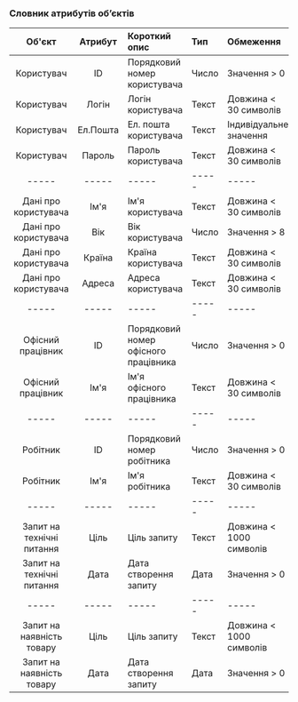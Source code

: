 ### Словник атрибутів об’єктів
|Об'єкт|Атрибут|Короткий опис|Тип|Обмеження|
|:-----:|:-----:|:-----|:-----|:-----|
|Користувач|ID|Порядковий номер користувача|Число|Значення > 0|
|Користувач|Логін|Логін користувача|Текст|Довжина < 30 символів|
|Користувач|Ел.Пошта|Ел. пошта користувача|Текст|Індивідуальне значення|
|Користувач|Пароль|Пароль користувача|Текст|Довжина < 30 символів|
|-----|-----|-----|-----|-----|
|Дані про користувача|Ім'я|Ім'я користувача|Текст|Довжина < 30 символів|
|Дані про користувача|Вік|Вік користувача|Число|Значення > 8|
|Дані про користувача|Країна|Країна користувача|Текст|Довжина < 30 символів|
|Дані про користувача|Адреса|Адреса користувача|Текст|Довжина < 30 символів|
|-----|-----|-----|-----|-----|
|Офісний працівник|ID|Порядковий номер офісного працівника|Число|Значення > 0|
|Офісний працівник|Ім'я|Ім'я офісного працівника|Текст|Довжина < 30 символів|
|-----|-----|-----|-----|-----|
|Робітник|ID|Порядковий номер робітника|Число|Значення > 0|
|Робітник|Ім'я|Ім'я робітника|Текст|Довжина < 30 символів|
|-----|-----|-----|-----|-----|
|Запит на технічні питання|Ціль|Ціль запиту|Текст|Довжина < 1000 символів|
|Запит на технічні питання|Дата|Дата створення запиту|Дата|Значення > 0|
|-----|-----|-----|-----|-----|
|Запит на наявність товару|Ціль|Ціль запиту|Текст|Довжина < 1000 символів|
|Запит на наявність товару|Дата|Дата створення запиту|Дата|Значення > 0|
